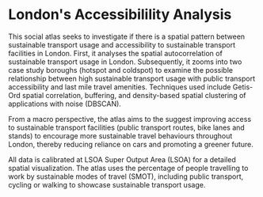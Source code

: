 # London's Accessibilility Analysis
This social atlas seeks to investigate if there is a spatial pattern between sustainable transport usage and accessibility to sustainable transport facilities in London. First, it analyses the spatial autocorrelation of sustainable transport usage in London. Subsequently, it zooms into two case study boroughs (hotspot and coldspot) to examine the possible relationship between high sustainable transport usage with public transport accessibility and last mile travel amenities. Techniques used include Getis-Ord spatial correlation, buffering, and density-based spatial clustering of applications with noise (DBSCAN).

From a macro perspective, the atlas aims to the suggest improving access to sustainable transport facilities (public transport routes, bike lanes and stands) to encourage more sustainable travel behaviours throughout London, thereby reducing reliance on cars and promoting a greener future.

All data is calibrated at LSOA Super Output Area (LSOA) for a detailed spatial visualization. The atlas uses the percentage of people travelling to work by sustainable modes of travel (SMOT), including public transport, cycling or walking to showcase sustainable transport usage.
